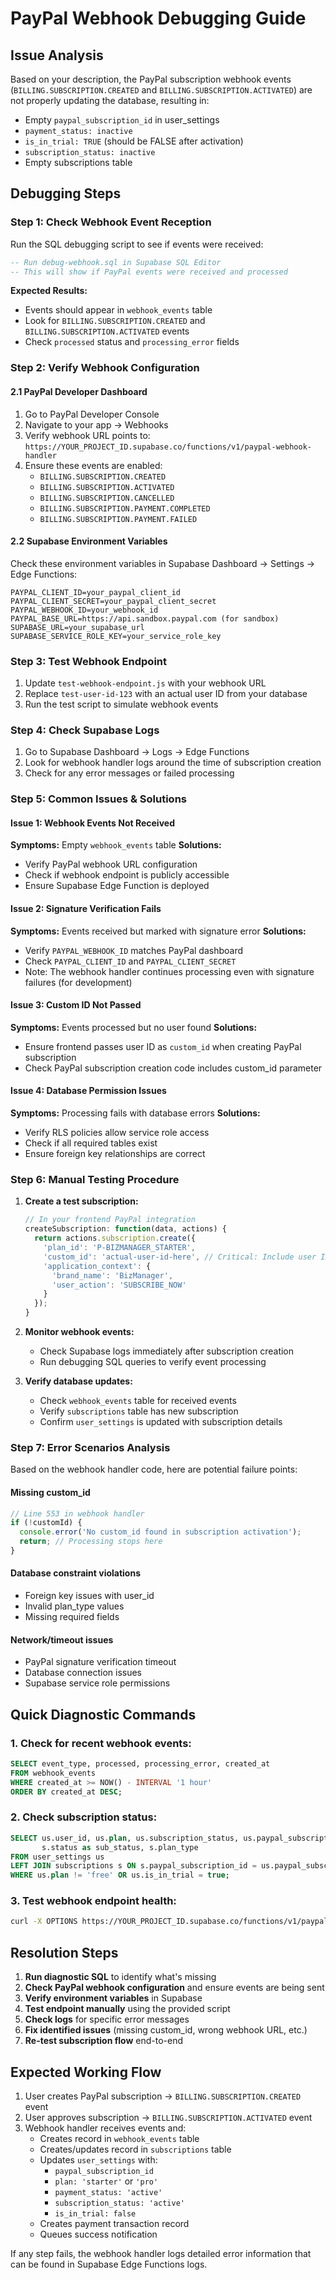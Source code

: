 # PayPal Webhook Debugging Guide

## Issue Analysis

Based on your description, the PayPal subscription webhook events (`BILLING.SUBSCRIPTION.CREATED` and `BILLING.SUBSCRIPTION.ACTIVATED`) are not properly updating the database, resulting in:

- Empty `paypal_subscription_id` in user_settings
- `payment_status: inactive`
- `is_in_trial: TRUE` (should be FALSE after activation)
- `subscription_status: inactive`
- Empty subscriptions table

## Debugging Steps

### Step 1: Check Webhook Event Reception
Run the SQL debugging script to see if events were received:

```sql
-- Run debug-webhook.sql in Supabase SQL Editor
-- This will show if PayPal events were received and processed
```

**Expected Results:**
- Events should appear in `webhook_events` table
- Look for `BILLING.SUBSCRIPTION.CREATED` and `BILLING.SUBSCRIPTION.ACTIVATED` events
- Check `processed` status and `processing_error` fields

### Step 2: Verify Webhook Configuration

#### 2.1 PayPal Developer Dashboard
1. Go to PayPal Developer Console
2. Navigate to your app → Webhooks
3. Verify webhook URL points to: `https://YOUR_PROJECT_ID.supabase.co/functions/v1/paypal-webhook-handler`
4. Ensure these events are enabled:
   - `BILLING.SUBSCRIPTION.CREATED`
   - `BILLING.SUBSCRIPTION.ACTIVATED`
   - `BILLING.SUBSCRIPTION.CANCELLED`
   - `BILLING.SUBSCRIPTION.PAYMENT.COMPLETED`
   - `BILLING.SUBSCRIPTION.PAYMENT.FAILED`

#### 2.2 Supabase Environment Variables
Check these environment variables in Supabase Dashboard → Settings → Edge Functions:
```
PAYPAL_CLIENT_ID=your_paypal_client_id
PAYPAL_CLIENT_SECRET=your_paypal_client_secret
PAYPAL_WEBHOOK_ID=your_webhook_id
PAYPAL_BASE_URL=https://api.sandbox.paypal.com (for sandbox)
SUPABASE_URL=your_supabase_url
SUPABASE_SERVICE_ROLE_KEY=your_service_role_key
```

### Step 3: Test Webhook Endpoint
1. Update `test-webhook-endpoint.js` with your webhook URL
2. Replace `test-user-id-123` with an actual user ID from your database
3. Run the test script to simulate webhook events

### Step 4: Check Supabase Logs
1. Go to Supabase Dashboard → Logs → Edge Functions
2. Look for webhook handler logs around the time of subscription creation
3. Check for any error messages or failed processing

### Step 5: Common Issues & Solutions

#### Issue 1: Webhook Events Not Received
**Symptoms:** Empty `webhook_events` table
**Solutions:**
- Verify PayPal webhook URL configuration
- Check if webhook endpoint is publicly accessible
- Ensure Supabase Edge Function is deployed

#### Issue 2: Signature Verification Fails
**Symptoms:** Events received but marked with signature error
**Solutions:**
- Verify `PAYPAL_WEBHOOK_ID` matches PayPal dashboard
- Check `PAYPAL_CLIENT_ID` and `PAYPAL_CLIENT_SECRET`
- Note: The webhook handler continues processing even with signature failures (for development)

#### Issue 3: Custom ID Not Passed
**Symptoms:** Events processed but no user found
**Solutions:**
- Ensure frontend passes user ID as `custom_id` when creating PayPal subscription
- Check PayPal subscription creation code includes custom_id parameter

#### Issue 4: Database Permission Issues
**Symptoms:** Processing fails with database errors
**Solutions:**
- Verify RLS policies allow service role access
- Check if all required tables exist
- Ensure foreign key relationships are correct

### Step 6: Manual Testing Procedure

1. **Create a test subscription:**
   ```javascript
   // In your frontend PayPal integration
   createSubscription: function(data, actions) {
     return actions.subscription.create({
       'plan_id': 'P-BIZMANAGER_STARTER',
       'custom_id': 'actual-user-id-here', // Critical: Include user ID
       'application_context': {
         'brand_name': 'BizManager',
         'user_action': 'SUBSCRIBE_NOW'
       }
     });
   }
   ```

2. **Monitor webhook events:**
   - Check Supabase logs immediately after subscription creation
   - Run debugging SQL queries to verify event processing

3. **Verify database updates:**
   - Check `webhook_events` table for received events
   - Verify `subscriptions` table has new subscription
   - Confirm `user_settings` is updated with subscription details

### Step 7: Error Scenarios Analysis

Based on the webhook handler code, here are potential failure points:

#### Missing custom_id
```typescript
// Line 553 in webhook handler
if (!customId) {
  console.error('No custom_id found in subscription activation');
  return; // Processing stops here
}
```

#### Database constraint violations
- Foreign key issues with user_id
- Invalid plan_type values
- Missing required fields

#### Network/timeout issues
- PayPal signature verification timeout
- Database connection issues
- Supabase service role permissions

## Quick Diagnostic Commands

### 1. Check for recent webhook events:
```sql
SELECT event_type, processed, processing_error, created_at 
FROM webhook_events 
WHERE created_at >= NOW() - INTERVAL '1 hour'
ORDER BY created_at DESC;
```

### 2. Check subscription status:
```sql
SELECT us.user_id, us.plan, us.subscription_status, us.paypal_subscription_id, 
       s.status as sub_status, s.plan_type
FROM user_settings us
LEFT JOIN subscriptions s ON s.paypal_subscription_id = us.paypal_subscription_id
WHERE us.plan != 'free' OR us.is_in_trial = true;
```

### 3. Test webhook endpoint health:
```bash
curl -X OPTIONS https://YOUR_PROJECT_ID.supabase.co/functions/v1/paypal-webhook-handler
```

## Resolution Steps

1. **Run diagnostic SQL** to identify what's missing
2. **Check PayPal webhook configuration** and ensure events are being sent
3. **Verify environment variables** in Supabase
4. **Test endpoint manually** using the provided script
5. **Check logs** for specific error messages
6. **Fix identified issues** (missing custom_id, wrong webhook URL, etc.)
7. **Re-test subscription flow** end-to-end

## Expected Working Flow

1. User creates PayPal subscription → `BILLING.SUBSCRIPTION.CREATED` event
2. User approves subscription → `BILLING.SUBSCRIPTION.ACTIVATED` event
3. Webhook handler receives events and:
   - Creates record in `webhook_events` table
   - Creates/updates record in `subscriptions` table
   - Updates `user_settings` with:
     - `paypal_subscription_id`
     - `plan: 'starter'` or `'pro'`
     - `payment_status: 'active'`
     - `subscription_status: 'active'`
     - `is_in_trial: false`
   - Creates payment transaction record
   - Queues success notification

If any step fails, the webhook handler logs detailed error information that can be found in Supabase Edge Functions logs.